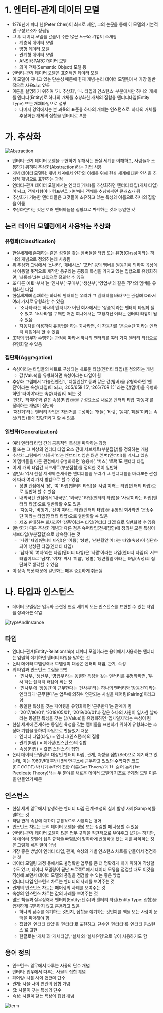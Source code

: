 # 1. 엔터티-관계 데이터 모델

- 1976년에 피터 첸(Peter Chen)이 최초로 제안, 그의 논문을 통해 이 모델의 기본적인 구성요소가 정립됨
- 그 후 데이터 모델을 만들어 주는 많은 도구와 기법이 소개됨
    - 계층적 데이터 모델
    - 망형 데이터 모델
    - 관계형 데이터 모델
    - ANSI/SPARC 데이터 모델
    - 의미 객체(Semantic Object) 모델 등
- 엔터티-관계 데이터 모델은 표준적인 데이터 모델
- 이 모델이 지니고 있는 단순성 때문에 현재 개념·논리 데이터 모델링에서 가장 일반적으로 사용되고 있음
- 이론을 설명하기 위하여 ‘가. 추상화’, ‘나. 타입과 인스턴스’ 부분에서만 하나의 개체를 엔터티(Entity)로 하나의 개체를 추상화한 개체의 집합을 엔터티타입(Entity Type) 또는 개체타입으로 설명
    - 나머지 영역에서는 본 과목의 표준을 하나의 개체는 인스턴스로, 하나의 개체를 추상화한 개체의 집합을 엔터티로 부름

# 가. 추상화

![Abstraction](Abstraction.png)

- 엔터티-관계 데이터 모델을 구현하기 위해서는 현실 세계를 이해하고, 사람들과 소통하기 위하여 추상화(Abstraction)라는 기법 사용
- 개념 데이터 모델링: 개념 세계에서 인간의 이해를 위해 현실 세계에 대한 인식을 추상적 개념으로 표현하는 과정
- 엔터티-관계 데이터 모델에서는 엔터티(개체)를 추상화하면 엔터티 타입(개체 타입)이 되고, 객체지향이나 컴포넌트 기반에서 객체를 추상화하면 클래스가 됨
- 추상화가 가능한 엔터티들은 그것들이 소유하고 있는 특성의 이름으로 하나의 집합을 이룸
- 추상화한다는 것은 여러 엔터티들을 집합으로 파악하는 것과 동일한 것

## 논리 데이터 모델링에서 사용하는 추상화

### 유형화(Classification)

- 현실세계에 존재하는 같은 성질을 갖는 멤버들을 타입 또는 유형(Class)이라는 하나의 개념으로 정의하는데 사용됨
- 위 추상화 그림에서 ‘소나타’, ‘제네시스’, ‘포터’ 등의 멤버를 원동기에 의하여 육상에서 이동할 못적으로 제작한 용구라는 공통의 특성을 가지고 있는 집합으로 유형화하면, ‘자동차’라는 타입으로 정의할 수 있음
- 또 다른 예로 ‘부서’는 ‘인사부’, ‘구매부’, ‘생산부’, ‘영업부’와 같은 각각의 멤버를 유형화한 타입
- 현실세계에 존재하는 하나의 엔터티는 우리가 그 엔터티를 바라보는 관점에 따라서 여러 가지로 유형화할 수 있음
    - ‘소나타’라는 하나의 엔터티가 어떤 회사에서는 ‘상품’이라는 엔터티 타입이 될 수 있고, ‘소나타’를 구매한 어떤 회사에서는 ‘고정자산’이라는 엔터티 타입이 될 수 있음
    - 자동차를 이용하여 유통업을 하는 회사라면, 이 자동차를 ‘운송수단’이라는 엔터티 타입이라 할 수 있음
- 조직의 업무가 수행되는 관점에 따라서 하나의 엔터티를 여러 가지 엔터티 타입으로 유형화할 수 있음

### 집단화(Aggregation)

- 속성이라는 타입들의 세트로 구성되는 새로운 타입(엔터티 타입)을 정의하는 개념
    - 값(Value)을 유형화하면 속성이라는 타입이 됨
- 추상화 그림에서 ‘가솔린엔진1’, ‘디젤엔진1’ 등과 같은 값(멤버)을 유형화하면 ‘엔진’이라는 속성(타입)이 되고, ‘205/65R 15’, ‘265/70R 15’ 라는 값(멤버)을 유형화하면 ‘타이어’라는 속성(타입)이 되는 것
- ‘엔진’, ‘타이어’와 같은 속성(타입)들을 구성요소로 새로운 엔터티 타입 ‘자동차’를 정의하는 개념이 집단화
- ‘자전거’라는 엔터티 타입은 자전거를 구성하는 ‘핸들’, ‘바퀴’, ‘몸체’, ‘페달’이라는 속성(타입)들의 집단화라고 할 수 있음

### 일반화(Generalization)

- 여러 엔터티 타입 간의 공통적인 특성을 파악하는 과정
- 둘 또는 그 이상의 엔터티 타입 요소 간에 서브세트(부분집합)를 정의하는 개념
- 추상화 그림에서 ‘자동차’라는 엔터티 타입은 많은 멤버(엔터티)를 가지고 있음
- 이 멤버들을 다른 관점에서 유형화하면 ‘승용차’, ‘버스’, ‘트럭’도 엔터티 타입
- 이 세 개의 타입간 서브세트(부분집합)를 정의한 것이 일반화
- 일반화 역시 현실 세계에 존재하는 엔터티들을 우리가 그 엔터티들을 바라보는 관점에 따라 여러 가지 방법으로 할 수 있음
    - 성별 관점에서 ‘남’, ‘여’ 타입(엔터티 타입)을 ‘사람’이라는 타입(엔터티 타입)으로 일반화 할 수 있음
    - 내외국인 관점에서 ‘내국인’, ‘외국인’ 타입(엔터티 타입)을 ‘사람’이라는 타입(엔터티 타입)으로 일반화할 수도 있음
    - ‘자동차’, ‘비행기’, ‘선박’이라는 타입(엔터티 타입)을 유통업 회사라면 ‘운송수단’이라는 타입(엔터티 타입)으로 일반화할 수 있음
    - 제조·판매하는 회사라면 ‘상품’이라는 타입(엔터티 타입)으로 일반화할 수 있음
- 일반화가 다른 추상화 개념과 다른 점은 슈퍼타입(전체집합)에 정의된 모든 특성이 서브타입(부분집합)으로 상속된다는 것
    - ‘사람’ 타입(엔터티 타입)은 ‘이름’, ‘성별’, ‘생년월일’이라는 타입(속성)이 집단화되어 생성된 타입(엔터티 타입)
    - ‘남자’와 ‘여자’라는 타입(엔터티 타입)은 ‘사람’이라는 타입(엔터티 타입)의 서브타입이므로 ‘남자’, ‘여자’ 역시 ‘이름’, ‘성별’, ‘생년월일’이라는 타입(속성)의 집단화로 생각할 수 있음
- 이 상속 특성 때문에 일반화는 매우 중요하게 취급됨

# 나. 타입과 인스턴스

- 데이터 모델링은 업무와 관련된 현실 세계의 모든 인스턴스를 표현할 수 있는 타입을 정의하는 작업

![typeAndInstance](typeAndInstance.png)

## 타입

- 엔터티-관계(Entity-Relationship) 데이터 모델이라는 용어에서 사용하는 엔터티는 엄밀히 얘기하면 엔터티 타입을 말하는 것
- 논리 데이터 모델링에서 모델링의 대상은 엔터티 타입, 관계, 속성
- 위 타입과 인스턴스 그림을 보면
    - ‘인사부’, ‘생산부’, ‘영업부’라는 동일한 특성을 갖는 엔터티를 유형화하면, ‘부서’라는 엔터티 타입이 되는 것
    - ‘인사부’에 ‘장동건’이 근무한다는 ‘인사부’라는 하나의 엔터티와 ‘장동건’이라는 엔터티가 ‘근무한다’는 업무에 의하여 연관되는 사실을 페어링(Pairing)이라고 함
    - 동일한 특성을 갖는 페어링을 유형화하면 ‘근무한다’는 관계가 됨
    - ‘2017/06/01’, ‘2018/05/01’, ‘2019/06/01’과 같은 하나의 사원이 입사한 날짜라는 동일한 특성을 갖는 값(Value)을 유형화하면 ‘입사일자’라는 속성이 됨
- 현실 세계에 존재하는 동일한 특성을 갖는 멤버들을 표현하기 위하여 유형화라는 추상화 기법을 통하여 타입으로 만들었기 때문
    - 엔터티 타입(타입) = 엔터티(인스턴스)의 집합
    - 관계(타입) = 페어링(인스턴스)의 집합
    - 속성(타입) = 값(인스턴스)의 집합
- 논리 데이터 모델링의 대상인 엔터티 타입, 관계, 속성을 집합(Set)으로 얘기하고 있는데, 이는 1960년대 후반 IBM 연구소에 근무하고 있었던 수학자인 코드(E.F.CODD) 박사가 수학의 집합 이론(Set Theory)과 1차 술어 논리(1st Predicate Theory)라는 두 분야를 새로운 데이터 모델의 기초로 관계형 모델 이론을 만들었기 때문

## 인스턴스

- 현실 세계 업무에서 발생하는 엔터티 타입·관계·속성의 실제 발생 사례(Sample)를 말하는 것
- 타입·관계·속성에 대하여 공통적으로 사용되는 용어
- 인스턴스 차트는 논리 데이터 모델을 생성 또는 점검할 때 사용할 수 있음
- 엔터티-관계 데이터 모델이 많은 업무 규칙을 직관적으로 부여주고 있기는 하지만, 이 데이터 모델이 업무 규칙을 빠짐없이 정확하게 반영하고 있는 지를 파악하는 것은 그렇게 쉬운 일이 아님
- 가장 좋은 방법이 엔터티 타입, 관계, 속성의 개별 인스턴스 차트를 만들어서 점검하는 것
- 데이터 모델링 과정 중에서도 불명확한 업무를 좀 더 명확하게 하기 위하여 작성할 수도 있고, 데이터 모델링이 끝난 프로젝트에서 데이터 모델을 점검할 때도 이것을 작성해 보면서 데이터 모델의 품질을 점검할 수 있는 좋은 방법
- 엔터티 타입 인스턴스 차트는 엔터티의 사례를 보여주는 것
- 관계의 인스턴스 차트는 페어링의 사례를 보여주는 것
- 속성의 인스턴스 차트는 값의 사례를 보여주는 것
- 많은 책들과 실무상에서 엔터티(Entity: 단수)와 엔터티 타입(Entity Type: 집합)을 업격하게 구분하지 않고 혼용하고 있음
    - 하나의 담수를 얘기하는 것인지, 집합을 얘기하는 것인지를 책을 보는 사람이 문맥을 파악해야 함
    - 집합인 ‘엔터티 타입’을 ‘엔터티’로 표현하고, 단수인 ‘엔터티’를 ‘엔터티 인스턴스’로 표현
    - 한글로는 ‘개체’와 ‘개체타입’, ‘실체’와 ‘실체유형’으로 많이 사용하기도 함

## 용어 정의

- 인스턴스: 업무에서 다루는 사물의 단수 개념
- 엔터티: 업무에서 다루는 사물의 집합 개념
- 페어링: 사물 사이 연관의 단수
- 관계: 사물 사이 연관의 집합 개념
- 값: 사물이 갖는 특성의 단수
- 속성: 사물이 갖는 특성의 집합 개념

![term](term.png)